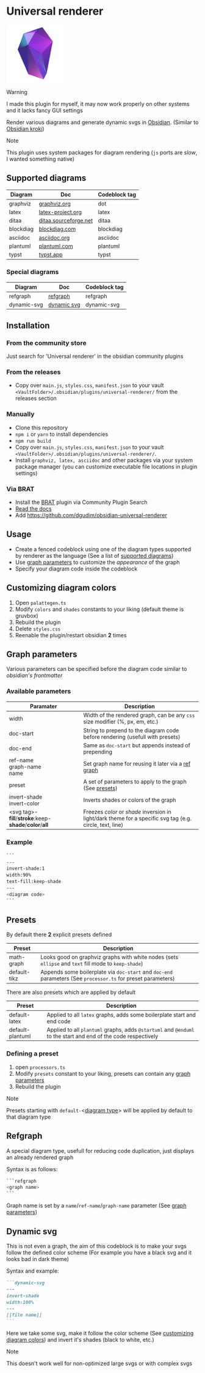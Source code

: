 <h1 id="title">Universal renderer</h1>

<img src="https://github.com/dgudim/obsidian-universal-renderer/blob/master/assets/icon.png" height=150 id="icon"></img>
<img src="https://github.com/dgudim/obsidian-universal-renderer/blob/master/assets/thumb.png" height=0 id="thumb"></img>

> [!Warning]
> I made this plugin for myself, it may now work properly on other systems and it lacks fancy GUI settings

Render various diagrams and generate dynamic svgs in [Obsidian](https://obsidian.md). (Similar to [Obsidian kroki](https://github.com/gregzuro/obsidian-kroki))

> [!Note]
> This plugin uses system packages for diagram rendering (`js` ports are *slow*, I wanted something native)

## Supported diagrams
| Diagram | Doc | Codeblock tag |
| - | - | - |
| graphviz | [graphviz.org](https://graphviz.org/) | dot |
| latex | [latex-project.org](https://www.latex-project.org/) | latex |
| ditaa | [ditaa.sourceforge.net](https://ditaa.sourceforge.net/) | ditaa |
| blockdiag | [blockdiag.com](http://blockdiag.com/en/) | blockdiag |
| asciidoc | [asciidoc.org](http://asciidoc.org) | asciidoc |
| plantuml | [plantuml.com](http://plantuml.com/) | plantuml |
| typst | [typst.app](https://typst.app/) | typst |

### Special diagrams

| Diagram | Doc | Codeblock tag | 
| - | - | - |
| refgraph | [refgraph](#refgraph) | refgraph |
| dynamic-svg | [dynamic svg](#dynamic-svg) | dynamic-svg |

## Installation

### From the community store

Just search for 'Universal renderer' in the obsidian community plugins

### From the releases

- Copy over `main.js`, `styles.css`, `manifest.json` to your vault `<VaultFolder>/.obsidian/plugins/universal-renderer/` from the releases section

### Manually

- Clone this repository
- `npm i` or `yarn` to install dependencies
- `npm run build`
- Copy over `main.js`, `styles.css`, `manifest.json` to your vault `<VaultFolder>/.obsidian/plugins/universal-renderer/`.
- Install `graphviz, latex, asciidoc` and other packages via your system package manager (you can customize executable file locations in plugin settings)

### Via BRAT

- Install the [BRAT](https://github.com/TfTHacker/obsidian42-brat) plugin via Community Plugin Search
- [Read the docs](https://tfthacker.com/BRAT)
- Add https://github.com/dgudim/obsidian-universal-renderer

## Usage
- Create a fenced codeblock using one of the diagram types supported by renderer as the language (See a list of [supported diagrams](#supported-diagrams))
- Use [graph parameters](#graph-parameters) to customize the *appearance* of the graph
- Specify your diagram code inside the codeblock

## Customizing diagram colors

1. Open `palattegen.ts` 
2. Modify `colors` and `shades` constants to your liking (default theme is gruvbox)
3. Rebuild the plugin
4. Delete `styles.css`
5. Reenable the plugin/restart obsidian **2** times

## Graph parameters

Various parameters can be specified before the diagram code similar to *obsidian's frontmatter* 

### Available parameters

| Paramater | Description |
| - | - |
| width | Width of the rendered graph, can be any `css` size modifier (%, px, em, etc.) |
| doc-start | String to prepend to the diagram code before rendering (usefull with presets) | 
| doc-end | Same as `doc-start` but appends instead of prepending |
| ref-name <br> graph-name <br> name | Set graph name for reusing it later via a [ref graph](#refgraph) |
| preset | A set of parameters to apply to the graph (See [presets](#presets)) |
| invert-shade <br> invert-color | Inverts shades or colors of the graph |
| \<svg tag\>-**fill**/**stroke**:keep-**shade**/**color**/**all** | Freezes *color* or *shade* inversion in light/dark theme for a specific svg tag (e.g. circle, text, line) |

### Example

````sh
```
---
invert-shade:1
width:90%
text-fill:keep-shade
---
<diagram code>
```
````

## Presets

By default there **2** explicit presets defined

| Preset | Description |
| - | - |
| math-graph | Looks good on graphviz graphs with white nodes (sets `ellipse` and `text` fill mode to `keep-shade`) | 
| default-tikz | Appends some boilerplate via `doc-start` and `doc-end` parameters (See `processor.ts` for preset parameters) |

There are also presets which are applied by default

| Preset | Description |
| - | - |
| default-latex | Applied to all `latex` graphs, adds some boilerplate start and end code |
| default-plantuml | Applied to all `plantuml` graphs, adds `@startuml` and `@enduml` to the start and end of the code respectively | 

### Defining a preset 

1. open `processors.ts`
2. Modify `presets` constant to your liking, presets can contain any [graph parameters](#graph-parameters)
3. Rebuild the plugin

> [!Note]
> Presets starting with `default-`<[diagram type](#supported-diagrams)> will be applied by default to that diagram type

## Refgraph

A special diagram type, usefull for reducing code duplication, just displays an already rendered graph

Syntax is as follows:
````sh
```refgraph
<graph name>
```
````

Graph name is set by a `name`/`ref-name`/`graph-name` parameter (See [graph parameters](#graph-parameters))

## Dynamic svg

This is not even a graph, the aim of this codeblock is to make your svgs follow the defined color scheme (For example you have a black svg and it looks bad in dark theme)
 
Syntax and example:
````ruby
```dynamic-svg
---
invert-shade
width:100%
---
[[file name]]
```
````

Here we take some svg, make it follow the color scheme (See [customizing diagram colors](#customizing-diagram-colors)) and invert it's shades (black to white, etc.)

> [!Note]
> This doesn't work well for non-optimized large svgs or with complex svgs
